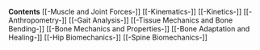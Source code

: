 **Contents**
[[-Muscle and Joint Forces-]]
[[-Kinematics-]]
[[-Kinetics-]]
[[-Anthropometry-]]
[[-Gait Analysis-]]
[[-Tissue Mechanics and Bone Bending-]]
[[-Bone Mechanics and Properties-]]
[[-Bone Adaptation and Healing-]]
[[-Hip Biomechanics-]]
[[-Spine Biomechanics-]]
